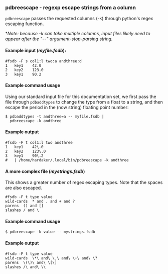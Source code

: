 ### pdbreescape - regexp escape strings from a column

`pdbreescape` passes the requested columns (-k) through python's
regex escaping function.

**Note: because -k can take multiple columns, input files likely need
to appear after the "--" argument-stop-parsing string.*

#### Example input (*myfile.fsdb*):

```
#fsdb -F s col1:l two:a andthree:d
1	key1	42.0
2	key2	123.0
3	key1    90.2
```

#### Example command usage

Using our standard input file for this documentation set, we first
pass the file through `pdbaddtypes` to change the type from a float
to a string, and then escape the period in the (now string) floating
point number:

```
$ pdbaddtypes -t andthree=a -- myfile.fsdb |
  pdbreescape -k andthree
```

#### Example output

```
#fsdb -F t col1:l two andthree
1	key1	42\.0
2	key2	123\.0
3	key1	90\.2
#   | /home/hardaker/.local/bin/pdbreescape -k andthree
```

#### A more complex file (*mystrings.fsdb*)

This shows a greater number of regex escaping types.  Note that the
spaces are also escaped.

```
#fsdb -F t type value
wild-cards	* and . and + and ?
parens	() and []
slashes	/ and \
```


#### Example command usage

```
$ pdbreescape -k value -- mystrings.fsdb
```

#### Example output

```
#fsdb -F t type value
wild-cards	\*\ and\ \.\ and\ \+\ and\ \?
parens	\(\)\ and\ \[\]
slashes	/\ and\ \\

```
